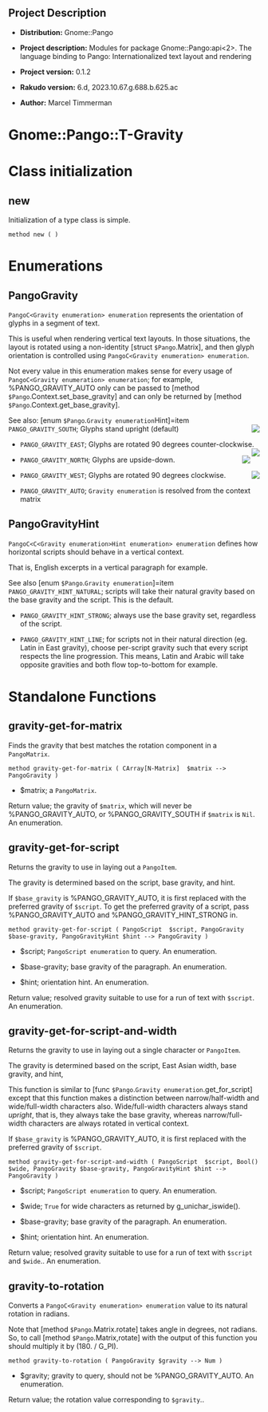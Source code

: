 Project Description
-------------------

  * **Distribution:** Gnome::Pango

  * **Project description:** Modules for package Gnome::Pango:api<2>. The language binding to Pango: Internationalized text layout and rendering

  * **Project version:** 0.1.2

  * **Rakudo version:** 6.d, 2023.10.67.g.688.b.625.ac

  * **Author:** Marcel Timmerman

Gnome::Pango::T-Gravity
=======================

Class initialization
====================

new
---

Initialization of a type class is simple.

    method new ( )

Enumerations
============

PangoGravity
------------

``PangoC<Gravity enumeration> enumeration`` represents the orientation of glyphs in a segment of text.

This is useful when rendering vertical text layouts. In those situations, the layout is rotated using a non-identity [struct `$Pango`.Matrix], and then glyph orientation is controlled using ``PangoC<Gravity enumeration> enumeration``.

Not every value in this enumeration makes sense for every usage of ``PangoC<Gravity enumeration> enumeration``; for example, %PANGO_GRAVITY_AUTO only can be passed to [method `$Pango`.Context.set_base_gravity] and can only be returned by [method `$Pango`.Context.get_base_gravity].

See also: [enum `$Pango`.`Gravity enumeration`Hint]=item `PANGO_GRAVITY_SOUTH`; Glyphs stand upright (default) <img align="right" valign="center" src="m-south.png">

  * `PANGO_GRAVITY_EAST`; Glyphs are rotated 90 degrees counter-clockwise. <img align="right" valign="center" src="m-east.png">

  * `PANGO_GRAVITY_NORTH`; Glyphs are upside-down. <img align="right" valign="cener" src="m-north.png">

  * `PANGO_GRAVITY_WEST`; Glyphs are rotated 90 degrees clockwise. <img align="right" valign="center" src="m-west.png">

  * `PANGO_GRAVITY_AUTO`; `Gravity enumeration` is resolved from the context matrix

PangoGravityHint
----------------

``PangoC<C<Gravity enumeration>Hint enumeration> enumeration`` defines how horizontal scripts should behave in a vertical context.

That is, English excerpts in a vertical paragraph for example.

See also [enum `$Pango`.`Gravity enumeration`]=item `PANGO_GRAVITY_HINT_NATURAL`; scripts will take their natural gravity based on the base gravity and the script. This is the default.

  * `PANGO_GRAVITY_HINT_STRONG`; always use the base gravity set, regardless of the script.

  * `PANGO_GRAVITY_HINT_LINE`; for scripts not in their natural direction (eg. Latin in East gravity), choose per-script gravity such that every script respects the line progression. This means, Latin and Arabic will take opposite gravities and both flow top-to-bottom for example.

Standalone Functions
====================

gravity-get-for-matrix
----------------------

Finds the gravity that best matches the rotation component in a `PangoMatrix`.

    method gravity-get-for-matrix ( CArray[N-Matrix]  $matrix --> PangoGravity )

  * $matrix; a `PangoMatrix`.

Return value; the gravity of `$matrix`, which will never be %PANGO_GRAVITY_AUTO, or %PANGO_GRAVITY_SOUTH if `$matrix` is `Nil`. An enumeration.

gravity-get-for-script
----------------------

Returns the gravity to use in laying out a `PangoItem`.

The gravity is determined based on the script, base gravity, and hint.

If `$base_gravity` is %PANGO_GRAVITY_AUTO, it is first replaced with the preferred gravity of `$script`. To get the preferred gravity of a script, pass %PANGO_GRAVITY_AUTO and %PANGO_GRAVITY_HINT_STRONG in.

    method gravity-get-for-script ( PangoScript  $script, PangoGravity $base-gravity, PangoGravityHint $hint --> PangoGravity )

  * $script; ``PangoScript enumeration`` to query. An enumeration.

  * $base-gravity; base gravity of the paragraph. An enumeration.

  * $hint; orientation hint. An enumeration.

Return value; resolved gravity suitable to use for a run of text with `$script`. An enumeration.

gravity-get-for-script-and-width
--------------------------------

Returns the gravity to use in laying out a single character or `PangoItem`.

The gravity is determined based on the script, East Asian width, base gravity, and hint,

This function is similar to [func `$Pango`.`Gravity enumeration`.get_for_script] except that this function makes a distinction between narrow/half-width and wide/full-width characters also. Wide/full-width characters always stand *upright*, that is, they always take the base gravity, whereas narrow/full-width characters are always rotated in vertical context.

If `$base_gravity` is %PANGO_GRAVITY_AUTO, it is first replaced with the preferred gravity of `$script`.

    method gravity-get-for-script-and-width ( PangoScript  $script, Bool() $wide, PangoGravity $base-gravity, PangoGravityHint $hint --> PangoGravity )

  * $script; ``PangoScript enumeration`` to query. An enumeration.

  * $wide; `True` for wide characters as returned by g_unichar_iswide().

  * $base-gravity; base gravity of the paragraph. An enumeration.

  * $hint; orientation hint. An enumeration.

Return value; resolved gravity suitable to use for a run of text with `$script` and `$wide`.. An enumeration.

gravity-to-rotation
-------------------

Converts a ``PangoC<Gravity enumeration> enumeration`` value to its natural rotation in radians.

Note that [method `$Pango`.Matrix.rotate] takes angle in degrees, not radians. So, to call [method `$Pango`.Matrix,rotate] with the output of this function you should multiply it by (180. / G_PI).

    method gravity-to-rotation ( PangoGravity $gravity --> Num )

  * $gravity; gravity to query, should not be %PANGO_GRAVITY_AUTO. An enumeration.

Return value; the rotation value corresponding to `$gravity`.. 
